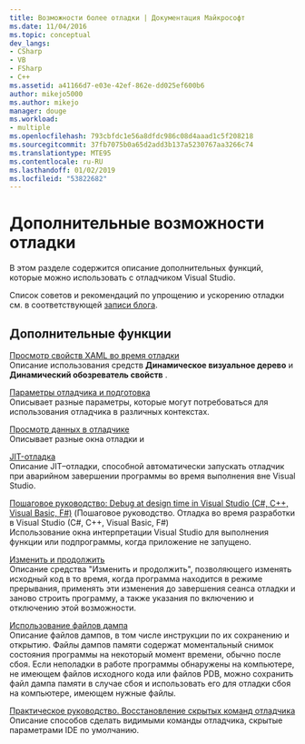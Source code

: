```yaml
---
title: Возможности более отладки | Документация Майкрософт
ms.date: 11/04/2016
ms.topic: conceptual
dev_langs:
- CSharp
- VB
- FSharp
- C++
ms.assetid: a41166d7-e03e-42ef-862e-dd025ef600b6
author: mikejo5000
ms.author: mikejo
manager: douge
ms.workload:
- multiple
ms.openlocfilehash: 793cbfdc1e56a8dfdc986c08d4aaad1c5f208218
ms.sourcegitcommit: 37fb7075b0a65d2add3b137a5230767aa3266c74
ms.translationtype: MTE95
ms.contentlocale: ru-RU
ms.lasthandoff: 01/02/2019
ms.locfileid: "53822682"
---
```

# <a name="more-debugging-features"></a>Дополнительные возможности отладки
В этом разделе содержится описание дополнительных функций, которые можно использовать с отладчиком Visual Studio.  
  
 Список советов и рекомендаций по упрощению и ускорению отладки см. в соответствующей [записи блога](https://blogs.msdn.microsoft.com/visualstudio/2015/05/22/debugging-tips-and-tricks/).  
  
## <a name="additional-features"></a>Дополнительные функции  
 [Просмотр свойств XAML во время отладки](../debugger/inspect-xaml-properties-while-debugging.md)  
 Описание использования средств **Динамическое визуальное дерево** и **Динамический обозреватель свойств** .  
  
 [Параметры отладчика и подготовка](../debugger/debugger-settings-and-preparation.md)  
 Описывает разные параметры, которые могут потребоваться для использования отладчика в различных контекстах.  
  
 [Просмотр данных в отладчике](../debugger/viewing-data-in-the-debugger.md)  
 Описывает разные окна отладки и  
  
 [JIT-отладка](../debugger/just-in-time-debugging-in-visual-studio.md)  
 Описание JIT–отладки, способной автоматически запускать отладчик при аварийном завершении программы во время выполнения вне Visual Studio.  
  
 [Пошаговое руководство: Debug at design time in Visual Studio (C#, C++, Visual Basic, F#)](../debugger/walkthrough-debugging-at-design-time.md) (Пошаговое руководство. Отладка во время разработки в Visual Studio (C#, C++, Visual Basic, F#)  
 Использование окна интерпретации Visual Studio для выполнения функции или подпрограммы, когда приложение не запущено. 
  
 [Изменить и продолжить](../debugger/edit-and-continue.md)  
 Описание средства "Изменить и продолжить", позволяющего изменять исходный код в то время, когда программа находится в режиме прерывания, применять эти изменения до завершения сеанса отладки и заново строить программу, а также указания по включению и отключению этой возможности.  
  
 [Использование файлов дампа](../debugger/using-dump-files.md)  
 Описание файлов дампов, в том числе инструкции по их сохранению и открытию. Файлы дампов памяти содержат моментальный снимок состояния программы на некоторый момент времени, обычно после сбоя. Если неполадки в работе программы обнаружены на компьютере, не имеющем файлов исходного кода или файлов PDB, можно сохранить файл дампа памяти в случае сбоя и использовать его для отладки сбоя на компьютере, имеющем нужные файлы. 
  
 [Практическое руководство. Восстановление скрытых команд отладчика](../debugger/how-to-restore-hidden-debugger-commands.md)  
 Описание способов сделать видимыми команды отладчика, скрытые параметрами IDE по умолчанию.